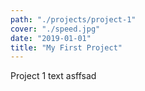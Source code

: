 ```yaml
---
path: "./projects/project-1"
cover: "./speed.jpg"
date: "2019-01-01"
title: "My First Project"
---
```


Project 1 text asffsad

